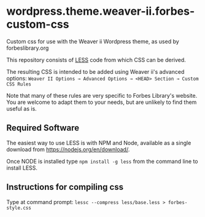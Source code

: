 wordpress.theme.weaver-ii.forbes-custom-css
===========================================

Custom css for use with the Weaver ii Wordpress theme, as used by
forbeslibrary.org

This repository consists of [LESS](https://lesscss.org/) code from which CSS can
be derived.

The resulting CSS is intended to be added using Weaver ii's advanced
options: `Weaver II Options → Advanced Options → <HEAD> Section → Custom CSS
Rules`

Note that many of these rules are very specific to Forbes Library's website.
You are welcome to adapt them to your needs, but are unlikely to find them
useful as is.

Required Software
-----------------
The easiest way to use LESS is with NPM and Node, available as a single download
from https://nodejs.org/en/download/.

Once NODE is installed type `npm install -g less` from the command line to
install LESS.

Instructions for compiling css
------------------------------
Type at command prompt:  `lessc --compress less/base.less > forbes-style.css`

